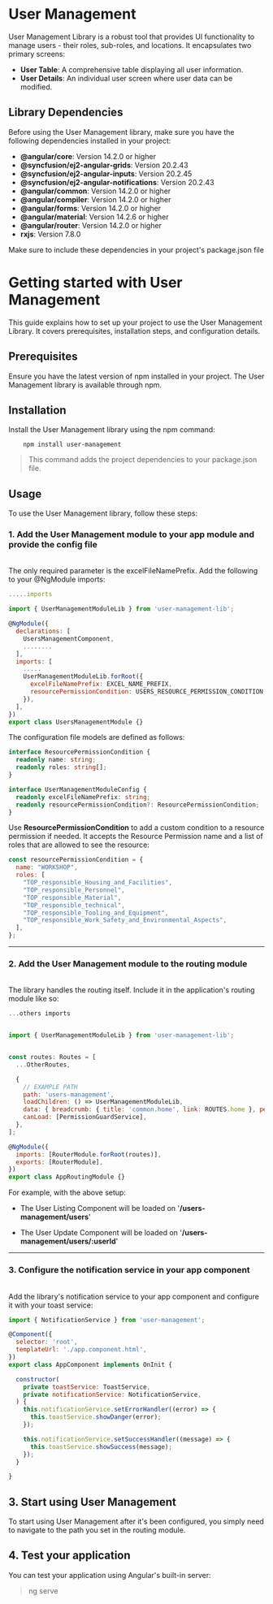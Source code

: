 # User Management

User Management Library is a robust tool that provides UI functionality to manage users - their roles, sub-roles, and locations. It encapsulates two primary screens:

- **User Table**: A comprehensive table displaying all user information.
- **User Details**: An individual user screen where user data can be modified.

## Library Dependencies

Before using the User Management library, make sure you have the following dependencies installed in your project:

- **@angular/core**: Version 14.2.0 or higher
- **@syncfusion/ej2-angular-grids**: Version 20.2.43
- **@syncfusion/ej2-angular-inputs**: Version 20.2.45
- **@syncfusion/ej2-angular-notifications**: Version 20.2.43
- **@angular/common**: Version 14.2.0 or higher
- **@angular/compiler**: Version 14.2.0 or higher
- **@angular/forms**: Version 14.2.0 or higher
- **@angular/material**: Version 14.2.6 or higher
- **@angular/router**: Version 14.2.0 or higher
- **rxjs**: Version 7.8.0

Make sure to include these dependencies in your project's package.json file

# Getting started with User Management

This guide explains how to set up your project to use the User Management Library. It covers prerequisites, installation steps, and configuration details.

## Prerequisites

Ensure you have the latest version of npm installed in your project. The User Management library is available through npm.

## Installation

Install the User Management library using the npm command:

        npm install user-management

> This command adds the project dependencies to your package.json file.

## Usage

To use the User Management library, follow these steps:

### 1. **Add the User Management module to your app module and provide the config file**

<br/>
The only required parameter is the excelFileNamePrefix. Add the following to your @NgModule imports:

```js
.....imports

import { UserManagementModuleLib } from 'user-management-lib';

@NgModule({
  declarations: [
    UsersManagementComponent,
    ........
  ],
  imports: [
    .....
    UserManagementModuleLib.forRoot({
      excelFileNamePrefix: EXCEL_NAME_PREFIX,
      resourcePermissionCondition: USERS_RESOURCE_PERMISSION_CONDITION,
    }),
  ],
})
export class UsersManagementModule {}
```

The configuration file models are defined as follows:

```ts
interface ResourcePermissionCondition {
  readonly name: string;
  readonly roles: string[];
}

interface UserManagementModuleConfig {
  readonly excelFileNamePrefix: string;
  readonly resourcePermissionCondition?: ResourcePermissionCondition;
}
```

Use **ResourcePermissionCondition** to add a custom condition to a resource permission if needed. It accepts the Resource Permission name and a list of roles that are allowed to see the resource:

```js
const resourcePermissionCondition = {
  name: "WORKSHOP",
  roles: [
    "TOP_responsible_Housing_and_Facilities",
    "TOP_responsible_Personnel",
    "TOP_responsible_Material",
    "TOP_responsible_technical",
    "TOP_responsible_Tooling_and_Equipment",
    "TOP_responsible_Work_Safety_and_Environmental_Aspects",
  ],
};
```

---

### 2. Add the User Management module to the routing module

<br/>
The library handles the routing itself. Include it in the application's routing module like so:

```js
...others imports


import { UserManagementModuleLib } from 'user-management-lib';


const routes: Routes = [
  ...OtherRoutes,

  {
    // EXAMPLE PATH
    path: 'users-management',
    loadChildren: () => UserManagementModuleLib,
    data: { breadcrumb: { title: 'common.home', link: ROUTES.home }, permissions: ROUTE_PERMISSIONS.usersManagement },
    canLoad: [PermissionGuardService],
  },
];

@NgModule({
  imports: [RouterModule.forRoot(routes)],
  exports: [RouterModule],
})
export class AppRoutingModule {}
```

For example, with the above setup:

- The User Listing Component will be loaded on '**/users-management/users**'

- The User Update Component will be loaded on '**/users-management/users/:userId**'

---

### 3. Configure the notification service in your app component

<br/>
Add the library's notification service to your app component and configure it with your toast service:

```javascript
import { NotificationService } from 'user-management';

@Component({
  selector: 'root',
  templateUrl: './app.component.html',
})
export class AppComponent implements OnInit {

  constructor(
    private toastService: ToastService,
    private notificationService: NotificationService,
  ) {
    this.notificationService.setErrorHandler((error) => {
      this.toastService.showDanger(error);
    });

    this.notificationService.setSuccessHandler((message) => {
      this.toastService.showSuccess(message);
    });
  }

}
```

## 3. Start using User Management

To start using User Management after it's been configured, you simply need to navigate to the path you set in the routing module.

## 4. Test your application

You can test your application using Angular's built-in server:

> ng serve
